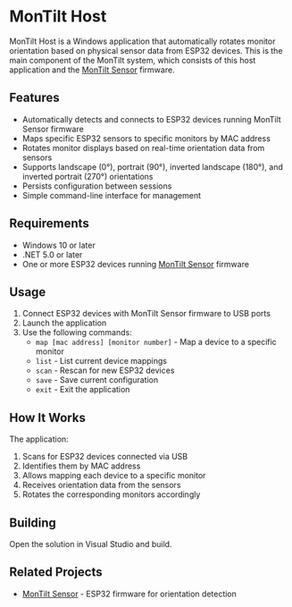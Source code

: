 # MonTilt Host

MonTilt Host is a Windows application that automatically rotates monitor orientation based on physical sensor data from ESP32 devices. This is the main component of the MonTilt system, which consists of this host application and the [MonTilt Sensor](https://github.com/rbrenton/montilt-sensor) firmware.

## Features

- Automatically detects and connects to ESP32 devices running MonTilt Sensor firmware
- Maps specific ESP32 sensors to specific monitors by MAC address
- Rotates monitor displays based on real-time orientation data from sensors
- Supports landscape (0°), portrait (90°), inverted landscape (180°), and inverted portrait (270°) orientations
- Persists configuration between sessions
- Simple command-line interface for management

## Requirements

- Windows 10 or later
- .NET 5.0 or later
- One or more ESP32 devices running [MonTilt Sensor](https://github.com/rbrenton/montilt-sensor) firmware

## Usage

1. Connect ESP32 devices with MonTilt Sensor firmware to USB ports
2. Launch the application
3. Use the following commands:
   - `map [mac address] [monitor number]` - Map a device to a specific monitor
   - `list` - List current device mappings
   - `scan` - Rescan for new ESP32 devices
   - `save` - Save current configuration
   - `exit` - Exit the application

## How It Works

The application:
1. Scans for ESP32 devices connected via USB
2. Identifies them by MAC address
3. Allows mapping each device to a specific monitor
4. Receives orientation data from the sensors
5. Rotates the corresponding monitors accordingly

## Building

Open the solution in Visual Studio and build.

## Related Projects

- [MonTilt Sensor](https://github.com/rbrenton/montilt-sensor) - ESP32 firmware for orientation detection